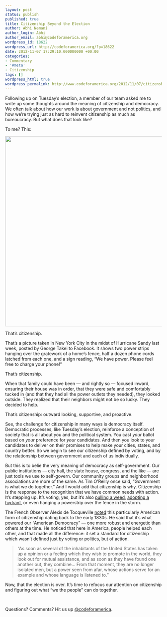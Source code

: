 ```yaml
---
layout: post
status: publish
published: true
title: Citizenship Beyond the Election
author: Abhi Nemani
author_login: Abhi
author_email: abhi@codeforamerica.org
wordpress_id: 18622
wordpress_url: http://codeforamerica.org/?p=18622
date: 2012-11-07 17:29:10.000000000 +00:00
categories:
- Commentary
- '#meta'
- Citizenship
tags: []
wordpress_html: true
wordpress_permalink: http://www.codeforamerica.org/2012/11/07/citizenship-beyond-the-election/
---
```


<p>Following up on Tuesday’s election, a member of our team asked me to write up some thoughts around the meaning of citizenship and democracy. We often talk about how our work is about government and not politics, and how we’re trying just as hard to reinvent citizenship as much as bureaucracy. But what does that look like?</p>
<p>To me? This:</p>
<p><img alt="" class="aligncenter size-full wp-image-18631" src="http://codeforamerica.org/wp-content/uploads/2012/11/fence.png" title="fence" width="610"/></p>
<p>That’s citizenship.</p>
<p>That’s a picture taken in New York City in the midst of Hurricane Sandy last week, posted by George Takei to Facebook. It shows two power strips hanging over the gratework of a home’s fence, half a dozen phone cords latched from each one, and a sign reading, “We have power. Please feel free to charge your phone!”</p>
<p>That’s citizenship.</p>
<p>When that family could have been — and rightly so — focused inward, ensuring their house was in order, that they were safe and comfortably tucked in (and that they had all the power outlets they needed), they looked outside. They realized that their neighbors might not be so lucky. They decided to help.</p>
<p>That’s citizenship: outward looking, supportive, and proactive.</p>
<p>See, the challenge for citizenship in many ways is democracy itself. Democratic processes, like Tuesday’s election, reinforce a conception of society that is all about you and the political system. You cast <em>your</em> ballot based on <em>your</em> preference for <em>your</em> candidates. And then you look to your candidates to deliver on their promises to help make your cities, states, and country better. So we begin to see our citizenship defined by voting, and by the relationship between government and each of us individually.</p>
<p>But this is to belie the very meaning of democracy as self-government. Our public institutions — city hall, the state house, congress, and the like — are just tools we use to self-govern. Our community groups and neighborhood associations are more of the same. As Tim O’Reilly once said, “Government is what we do together.” And I would add that citizenship is why. Citizenship is the response to the recognition that we have common needs with action. It’s stepping up. It’s voting, yes, but it’s also <a href="http://codeforamerica.org/2010/06/30/on-government-big-and-small-and-weeding/">pulling a weed</a>, <a href="http://codeforamerica.org/?cfa_project=adopt-a-hydrant">adopting a hydrant</a>, or even hanging a powerstrip over the fence in the storm.</p>
<p>The French Observer Alexis de Tocqueville <a href="http://xroads.virginia.edu/~HYPER/DETOC/toc_indx.html">noted</a> this particularly American form of citizenship dating back to the early 1830s. He said that it’s what powered our “American Democracy” — one more robust and energetic than others at the time. He noticed that here in America, people helped each other, and that made all the difference: it set a standard for citizenship which wasn’t defined just by voting or politics, but of action.</p>
<blockquote><p>“As soon as several of the inhabitants of the United States has taken up a opinion or a feeling which they wish to promote in the world, they look out for mutual assistance, and as soon as they have found one another out, they combine… From that moment, they are no longer isolated men, but a power seen from afar, whose actions serve for an example and whose language is listened to.”</p></blockquote>
<p>Now, that the election is over. It’s time to refocus our attention on citizenship and figuring out what “we the people” can do together.</p>
<p> </p>
<p>Questions? Comments? Hit us up <a href="http://twitter.com/codeforamerica" target="_blank">@codeforamerica</a>.</p>

